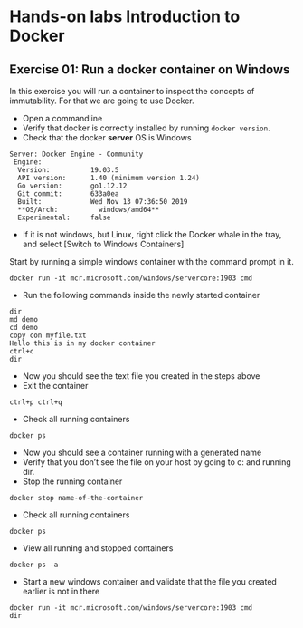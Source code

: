 # Hands-on labs Introduction to Docker

## Exercise 01: Run a docker container on Windows
In this exercise you will run a container to inspect the concepts of immutability. For that we are going to use Docker.

- Open a commandline 
- Verify that docker is correctly installed by running `docker version`. 
- Check that the docker **server** OS is Windows

```
Server: Docker Engine - Community
 Engine:
  Version:          19.03.5
  API version:      1.40 (minimum version 1.24)
  Go version:       go1.12.12
  Git commit:       633a0ea
  Built:            Wed Nov 13 07:36:50 2019
  **OS/Arch:          windows/amd64**
  Experimental:     false
```
- If it is not windows, but Linux, right click the Docker whale in the tray, and select [Switch to Windows Containers] 

Start by running a simple windows container with the command prompt in it.

```
docker run -it mcr.microsoft.com/windows/servercore:1903 cmd
```

- Run the following commands inside the newly started container 

```
dir
md demo
cd demo
copy con myfile.txt
Hello this is in my docker container
ctrl+c
dir
```

- Now you should see the text file you created in the steps above
- Exit the container 
```
ctrl+p ctrl+q
```

- Check all running containers

```
docker ps
```

- Now you should see a container running with a generated name
- Verify that you don’t see the file on your host by going to c: and running dir. 
- Stop the running container

```
docker stop name-of-the-container
```

- Check all running containers

```
docker ps
```

- View all running and stopped containers 

```
docker ps -a
```

- Start a new windows container and validate that the file you created earlier is not in there

```
docker run -it mcr.microsoft.com/windows/servercore:1903 cmd
dir
```
